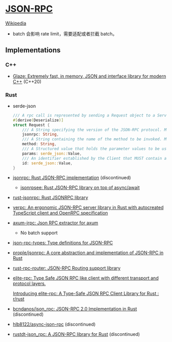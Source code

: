 # [JSON-RPC](https://www.jsonrpc.org/)
[Wikipedia](https://en.wikipedia.org/wiki/JSON-RPC)

- batch 会影响 rate limit，需要适配或者拦截 batch。

## Implementations
### C++
- [Glaze: Extremely fast, in memory, JSON and interface library for modern C++](https://github.com/stephenberry/glaze/blob/main/docs/rpc/json-rpc.md) (C++20)

### Rust
- serde-json
  ```rust
  /// A rpc call is represented by sending a Request object to a Server.
  #[derive(Deserialize)]
  struct Request {
      /// A String specifying the version of the JSON-RPC protocol. MUST be exactly "2.0".
      jsonrpc: String,
      /// A String containing the name of the method to be invoked. Method names that begin with the word rpc followed by a period character (U+002E or ASCII 46) are reserved for rpc-internal methods and extensions and MUST NOT be used for anything else.
      method: String,
      /// A Structured value that holds the parameter values to be used during the invocation of the method. This member MAY be omitted.
      params: serde_json::Value,
      /// An identifier established by the Client that MUST contain a String, Number, or NULL value if included. If it is not included it is assumed to be a notification. The value SHOULD normally not be Null and Numbers SHOULD NOT contain fractional parts.
      id: serde_json::Value,
  }
  ```
- [jsonrpc: Rust JSON-RPC implementation](https://github.com/paritytech/jsonrpc) (discontinued)
  - [jsonrpsee: Rust JSON-RPC library on top of async/await](https://github.com/paritytech/jsonrpsee)
- [rust-jsonrpc: Rust JSONRPC library](https://github.com/apoelstra/rust-jsonrpc/)
- [yerpc: An ergonomic JSON-RPC server library in Rust with autocreated TypeScript client and OpenRPC specification](https://github.com/deltachat/yerpc)
- [axum-jrpc: Json RPC extractor for axum](https://github.com/0xdeafbeef/axum-jrpc)
  - No batch support
- [json-rpc-types: Type definitions for JSON-RPC](https://github.com/DoumanAsh/json-rpc-types)
- [prople/jsonrpc: A core abstraction and implementation of JSON-RPC in Rust](https://github.com/prople/jsonrpc)
- [rust-rpc-router: JSON-RPC Routing support library](https://github.com/jeremychone/rust-rpc-router)
- [elite-rpc: Type Safe JSON RPC like client with different transport and protocol layers.](https://github.com/vincenzopalazzo/elite-rpc)

  [Introducing elite-rpc: A Type-Safe JSON RPC Client Library for Rust : r/rust](https://www.reddit.com/r/rust/comments/1dje06u/introducing_eliterpc_a_typesafe_json_rpc_client/)

- [bcndanos/json\_rpc: JSON-RPC 2.0 Implementation in Rust](https://github.com/bcndanos/json_rpc) (discontinued)
- [hlb8122/async-json-rpc](https://github.com/hlb8122/async-json-rpc) (discontinued)
- [rustdt-json\_rpc: A JSON-RPC library for Rust](https://github.com/RustDT/rustdt-json_rpc) (discontinued)